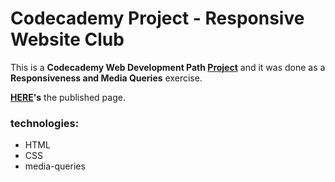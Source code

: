 # Codecademy Project - Responsive Website Club

This is a __Codecademy Web Development Path [Project](https://www.codecademy.com/practice/projects/responsive-club-website)__
and it was done as a __Responsiveness and Media Queries__ exercise.

**[HERE](https://mariaburmeister.com/codecademy_responsive-website-club/)'s** the published page. 

### technologies:
  - HTML
  - CSS
  - media-queries
